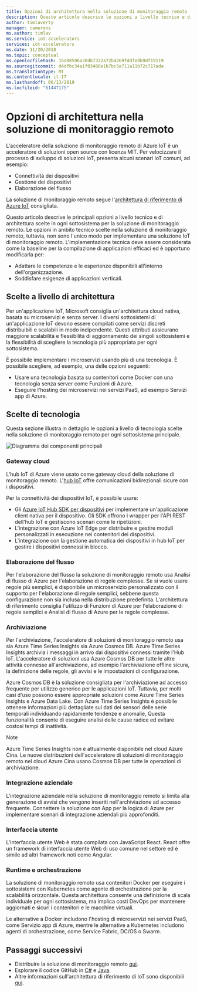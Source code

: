 ```yaml
---
title: Opzioni di architettura nella soluzione di monitoraggio remoto - Azure | Microsoft Docs
description: Questo articolo descrive le opzioni a livello tecnico e di architettura scelte nella soluzione di monitoraggio remoto
author: timlaverty
manager: camerons
ms.author: timlav
ms.service: iot-accelerators
services: iot-accelerators
ms.date: 11/20/2018
ms.topic: conceptual
ms.openlocfilehash: 1bd08596a30db7322a72b4269fddfe0b9df19119
ms.sourcegitcommit: d4dfbc34a1f03488e1b7bc5e711a11b72c717ada
ms.translationtype: MT
ms.contentlocale: it-IT
ms.lasthandoff: 06/13/2019
ms.locfileid: "61447175"
---
```

# <a name="remote-monitoring-architectural-choices"></a>Opzioni di architettura nella soluzione di monitoraggio remoto

L'acceleratore della soluzione di monitoraggio remoto di Azure IoT è un acceleratore di soluzioni open source con licenza MIT. Per velocizzare il processo di sviluppo di soluzioni IoT, presenta alcuni scenari IoT comuni, ad esempio:

- Connettività dei dispositivi
- Gestione dei dispositivi
- Elaborazione del flusso

La soluzione di monitoraggio remoto segue l'[architettura di riferimento di Azure IoT](https://aka.ms/iotrefarchitecture) consigliata.

Questo articolo descrive le principali opzioni a livello tecnico e di architettura scelte in ogni sottosistema per la soluzione di monitoraggio remoto. Le opzioni in ambito tecnico scelte nella soluzione di monitoraggio remoto, tuttavia, non sono l'unico modo per implementare una soluzione IoT di monitoraggio remoto. L'implementazione tecnica deve essere considerata come la baseline per la compilazione di applicazioni efficaci ed è opportuno modificarla per:

- Adattare le competenze e le esperienze disponibili all'interno dell'organizzazione.
- Soddisfare esigenze di applicazioni verticali.

## <a name="architectural-choices"></a>Scelte a livello di architettura

Per un'applicazione IoT, Microsoft consiglia un'architettura cloud nativa, basata su microservizi e senza server. I diversi sottosistemi di un'applicazione IoT devono essere compilati come servizi discreti distribuibili e scalabili in modo indipendente. Questi attributi assicurano maggiore scalabilità e flessibilità di aggiornamento dei singoli sottosistemi e la flessibilità di scegliere la tecnologia più appropriata per ogni sottosistema.

È possibile implementare i microservizi usando più di una tecnologia. È possibile scegliere, ad esempio, una delle opzioni seguenti:

- Usare una tecnologia basata su contenitori come Docker con una tecnologia senza server come Funzioni di Azure.
- Eseguire l'hosting dei microservizi nei servizi PaaS, ad esempio Servizi app di Azure.

## <a name="technology-choices"></a>Scelte di tecnologia

Questa sezione illustra in dettaglio le opzioni a livello di tecnologia scelte nella soluzione di monitoraggio remoto per ogni sottosistema principale.

![Diagramma dei componenti principali](./media/iot-accelerators-remote-monitoring-architectural-choices/subsystem.png)

### <a name="cloud-gateway"></a>Gateway cloud

L'hub IoT di Azure viene usato come gateway cloud della soluzione di monitoraggio remoto. L'[hub IoT](https://azure.microsoft.com/services/iot-hub/) offre comunicazioni bidirezionali sicure con i dispositivi.

Per la connettività dei dispositivi IoT, è possibile usare:

- Gli [Azure IoT Hub SDK per dispositivi](../iot-hub/iot-hub-devguide-sdks.md#azure-iot-hub-device-sdks) per implementare un'applicazione client nativa per il dispositivo. Gli SDK offrono i wrapper per l'API REST dell'hub IoT e gestiscono scenari come le ripetizioni.
- L'integrazione con Azure IoT Edge per distribuire e gestire moduli personalizzati in esecuzione nei contenitori dei dispositivi.
- L'integrazione con la gestione automatica dei dispositivi in hub IoT per gestire i dispositivi connessi in blocco.

### <a name="stream-processing"></a>Elaborazione del flusso

Per l'elaborazione del flusso la soluzione di monitoraggio remoto usa Analisi di flusso di Azure per l'elaborazione di regole complesse. Se si vuole usare regole più semplici, è disponibile un microservizio personalizzato con il supporto per l'elaborazione di regole semplici, sebbene questa configurazione non sia inclusa nella distribuzione predefinita. L'architettura di riferimento consiglia l'utilizzo di Funzioni di Azure per l'elaborazione di regole semplici e Analisi di flusso di Azure per le regole complesse.

### <a name="storage"></a>Archiviazione

Per l'archiviazione, l'acceleratore di soluzioni di monitoraggio remoto usa sia Azure Time Series Insights sia Azure Cosmos DB. Azure Time Series Insights archivia i messaggi in arrivo dai dispositivi connessi tramite l'Hub IoT. L'acceleratore di soluzioni usa Azure Cosmos DB per tutte le altre attività connesse all'archiviazione, ad esempio l'archiviazione offline sicura, la definizione delle regole, gli avvisi e le impostazioni di configurazione.

Azure Cosmos DB è la soluzione consigliata per l'archiviazione ad accesso frequente per utilizzo generico per le applicazioni IoT. Tuttavia, per molti casi d'uso possono essere appropriate soluzioni come Azure Time Series Insights e Azure Data Lake. Con Azure Time Series Insights è possibile ottenere informazioni più dettagliate sui dati dei sensori delle serie temporali individuando rapidamente tendenze e anomalie, Questa funzionalità consente di eseguire analisi delle cause radice ed evitare costosi tempi di inattività.

> [!NOTE]
> Azure Time Series Insights non è attualmente disponibile nel cloud Azure Cina. Le nuove distribuzioni dell'acceleratore di soluzioni di monitoraggio remoto nel cloud Azure Cina usano Cosmos DB per tutte le operazioni di archiviazione.

### <a name="business-integration"></a>Integrazione aziendale

L'integrazione aziendale nella soluzione di monitoraggio remoto si limita alla generazione di avvisi che vengono inseriti nell'archiviazione ad accesso frequente. Connettere la soluzione con App per la logica di Azure per implementare scenari di integrazione aziendali più approfonditi.

### <a name="user-interface"></a>Interfaccia utente

L'interfaccia utente Web è stata compilata con JavaScript React. React offre un framework di interfaccia utente Web di uso comune nel settore ed è simile ad altri framework noti come Angular.

### <a name="runtime-and-orchestration"></a>Runtime e orchestrazione

La soluzione di monitoraggio remoto usa contenitori Docker per eseguire i sottosistemi con Kubernetes come agente di orchestrazione per la scalabilità orizzontale. Questa architettura consente una definizione di scala individuale per ogni sottosistema, ma implica costi DevOps per mantenere aggiornati e sicuri i contenitori e le macchine virtuali.

Le alternative a Docker includono l'hosting di microservizi nei servizi PaaS, come Servizio app di Azure, mentre le alternative a Kubernetes includono agenti di orchestrazione, come Service Fabric, DC/OS o Swarm.

## <a name="next-steps"></a>Passaggi successivi

* Distribuire la soluzione di monitoraggio remoto [qui](https://www.azureiotsolutions.com/).
* Esplorare il codice GitHub in [C#](https://github.com/Azure/azure-iot-pcs-remote-monitoring-dotnet/) e [Java](https://github.com/Azure/azure-iot-pcs-remote-monitoring-java/).  
* Altre informazioni sull'architettura di riferimento di IoT sono disponibili [qui](https://aka.ms/iotrefarchitecture).
